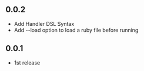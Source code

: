 ## 0.0.2
* Add Handler DSL Syntax
* Add --load option to load a ruby file before running

## 0.0.1
* 1st release
